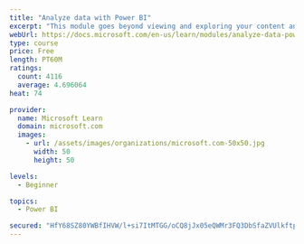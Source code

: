 ```yaml
---
title: "Analyze data with Power BI"
excerpt: "This module goes beyond viewing and exploring your content and explains how to interact with it by working with reports and dashboards to uncover and share new business insights."
webUrl: https://docs.microsoft.com/en-us/learn/modules/analyze-data-power-bi/
type: course
price: Free
length: PT60M
ratings:
  count: 4116
  average: 4.696064
heat: 74

provider:
  name: Microsoft Learn
  domain: microsoft.com
  images:
    - url: /assets/images/organizations/microsoft.com-50x50.jpg
      width: 50
      height: 50

levels:
  - Beginner

topics:
  - Power BI

secured: "HfY68SZ80YWBfIHVW/l+si7ItMTGG/oCQ8jJx05eQWMr3FQ3DbSfaZVUlkftpqicvl/R8iKci5YsgC31DK9jxt4sv9CmtJYOV9oxNgi8YJAZvPlSDAiI8M2k+7yYOlYuQY2XOjs91+R76A6dT9MffvrL8yH+eFjP7lz0Fw7GBa/Egz0IM/RADWDQJuOGd+U+ghvSIVFLSLaQKYaH40FOltcBYb4FJOA1iWw1Nu5sIaxFkkbLepRmSMYGfSg4c1kZM8hU9GPnc9CuiUfsWdhqdp/woWKqO4ZS8UJZf8MLMxdiRS4KZI3C47VNvtYUXqPfM7EUFIUQV316R5HuKU+XXzxjvjYPAhFSpG5k6uq+9al7hEin0dNIIy4mU9skM13xS7egssKfjUfKbURbpzGC4w==;5Frn7QzrtfbwcQgAhLFiuQ=="
---
```


